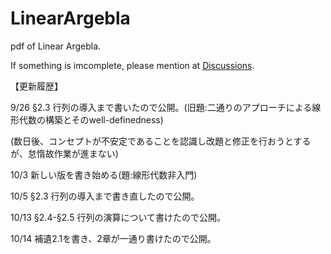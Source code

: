# LinearArgebla
pdf of Linear Argebla.

If something is imcomplete, please mention at [Discussions](https://github.com/EikiMeg/LinearArgebla/discussions).

【更新履歴】

9/26 §2.3 行列の導入まで書いたので公開。(旧題:二通りのアプローチによる線形代数の構築とそのwell-definedness)

(数日後、コンセプトが不安定であることを認識し改題と修正を行おうとするが、怠惰故作業が進まない)

10/3 新しい版を書き始める(題:線形代数非入門)

10/5 §2.3 行列の導入まで書き直したので公開。

10/13 §2.4-§2.5 行列の演算について書けたので公開。

10/14 補遺2.1を書き、2章が一通り書けたので公開。
